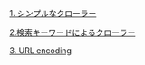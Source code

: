 [1. シンプルなクローラー](./simple_crawler/simple_crawler.md)

[2.検索キーワードによるクローラー](./keyword_crawler/keyword_crawler.md)

[3. URL encoding](./URL_encoder/url_encoder.md)

